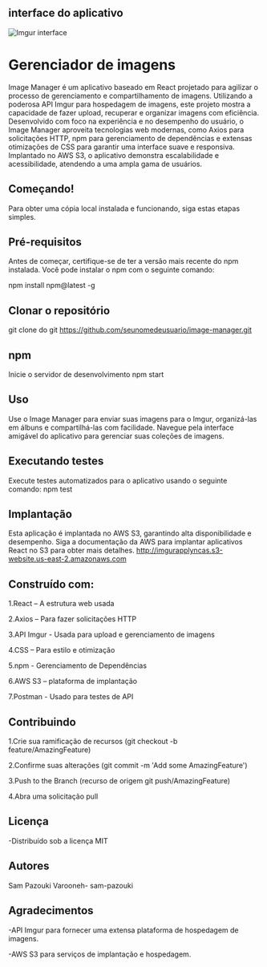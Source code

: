 ## interface do aplicativo

![Imgur interface](https://github.com/sam-pazouki/Lyncas-Desafio/assets/68926038/6cdb0b65-9b57-4151-9c4b-4d16a7a902b1)



# Gerenciador de imagens

Image Manager é um aplicativo baseado em React projetado para agilizar o processo de gerenciamento e compartilhamento de imagens. Utilizando a poderosa API Imgur para hospedagem de imagens, este projeto mostra a capacidade de fazer upload, recuperar e organizar imagens com eficiência. Desenvolvido com foco na experiência e no desempenho do usuário, o Image Manager aproveita tecnologias web modernas, como Axios para solicitações HTTP, npm para gerenciamento de dependências e extensas otimizações de CSS para garantir uma interface suave e responsiva. Implantado no AWS S3, o aplicativo demonstra escalabilidade e acessibilidade, atendendo a uma ampla gama de usuários.

## Começando!
Para obter uma cópia local instalada e funcionando, siga estas etapas simples.

## Pré-requisitos
Antes de começar, certifique-se de ter a versão mais recente do npm instalada. Você pode instalar o npm com o seguinte comando:

npm install npm@latest -g

## Clonar o repositório
git clone do git https://github.com/seunomedeusuario/image-manager.git

## npm
Inicie o servidor de desenvolvimento
npm start

## Uso

Use o Image Manager para enviar suas imagens para o Imgur, organizá-las em álbuns e compartilhá-las com facilidade. Navegue pela interface amigável do aplicativo para gerenciar suas coleções de imagens.

## Executando testes
Execute testes automatizados para o aplicativo usando o seguinte comando:
npm test

## Implantação
Esta aplicação é implantada no AWS S3, garantindo alta disponibilidade e desempenho. Siga a documentação da AWS para implantar aplicativos React no S3 para obter mais detalhes.
http://imgurapplyncas.s3-website.us-east-2.amazonaws.com

## Construído com:
1.React – A estrutura web usada

2.Axios – Para fazer solicitações HTTP

3.API Imgur - Usada para upload e gerenciamento de imagens

4.CSS – Para estilo e otimização

5.npm - Gerenciamento de Dependências

6.AWS S3 – plataforma de implantação

7.Postman - Usado para testes de API

## Contribuindo
1.Crie sua ramificação de recursos (git checkout -b feature/AmazingFeature)

2.Confirme suas alterações (git commit -m 'Add some AmazingFeature')

3.Push to the Branch (recurso de origem git push/AmazingFeature)

4.Abra uma solicitação pull

## Licença
-Distribuído sob a licença MIT

## Autores
Sam Pazouki Varooneh- sam-pazouki

## Agradecimentos
-API Imgur para fornecer uma extensa plataforma de hospedagem de imagens.

-AWS S3 para serviços de implantação e hospedagem.
